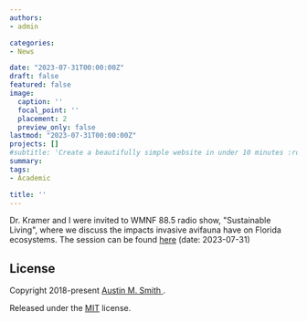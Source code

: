 ```yaml
---
authors:
- admin

categories:
- News

date: "2023-07-31T00:00:00Z"
draft: false
featured: false
image:
  caption: ''
  focal_point: ''
  placement: 2
  preview_only: false
lastmod: "2023-07-31T00:00:00Z"
projects: []
#subtitle: 'Create a beautifully simple website in under 10 minutes :rocket:'
summary:
tags:
- Academic

title: ''
---
```


Dr. Kramer and I were invited to WMNF 88.5 radio show, "Sustainable Living", where we discuss the impacts invasive avifauna have on Florida ecosystems.  The session can be found [here](https://www.wmnf.org/events/sustainable-living/) (date: 2023-07-31)


## License

Copyright 2018-present [Austin M. Smith ](https://amsmith-ecology.netlify.app).

Released under the [MIT](https://github.com/gcushen/hugo-academic/blob/master/LICENSE.md) license.
